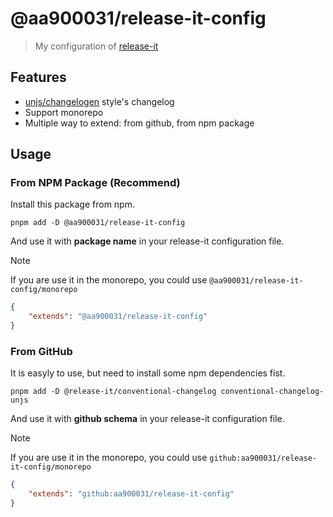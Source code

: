 # @aa900031/release-it-config

> My configuration of [release-it](https://github.com/release-it/release-it)

## Features

- [unjs/changelogen](https://github.com/unjs/changelogen) style's changelog
- Support monorepo
- Multiple way to extend: from github, from npm package

## Usage

### From NPM Package (Recommend)

Install this package from npm.

```shell
pnpm add -D @aa900031/release-it-config
```

And use it with **package name** in your release-it configuration file.

> [!NOTE]
> If you are use it in the monorepo, you could use `@aa900031/release-it-config/monorepo`

```json
{
	"extends": "@aa900031/release-it-config"
}
```

### From GitHub

It is easyly to use, but need to install some npm dependencies fist.

```shell
pnpm add -D @release-it/conventional-changelog conventional-changelog-unjs
```

And use it with **github schema** in your release-it configuration file.

> [!NOTE]
> If you are use it in the monorepo, you could use `github:aa900031/release-it-config/monorepo`

```json
{
	"extends": "github:aa900031/release-it-config"
}
```
